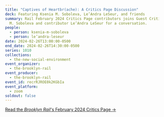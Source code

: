 ```yaml
---
title: "Captives of Heartbr(ache): A Critics Page Discussion"
deck: Featuring Ksenia M. Soboleva, Le’Andra LeSeur, and friends
summary: Rail February 2024 Critics Page contributors joins Guest Critic Ksenia
  M. Soboleva and contributor Le’Andra LeSeur for a conversation.
people:
  - person: ksenia-m-soboleva
  - person: le’andra-leseur
date: 2024-02-26T13:00:00-0500
end_date: 2024-02-26T14:30:00-0500
series: 1010
collections:
  - the-new-social-environment
event_organizer:
  - the-brooklyn-rail
event_producer:
  - the-brooklyn-rail
event_id: recrRJROE0k2KGbIa
event_platform:
  - zoom
soldout: false
---
```

[R﻿ead the *Brooklyn Rail*'s February 2024 Critics Page →](https://brooklynrail.org/2024/2/criticspage)